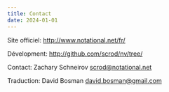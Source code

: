 ```yaml
---
title: Contact
date: 2024-01-01
---
```

Site officiel:
    http://www.notational.net/fr/

Dévelopment:
    http://github.com/scrod/nv/tree/

Contact: 
    Zachary Schneirov <scrod@notational.net>

Traduction:
    David Bosman <david.bosman@gmail.com>
